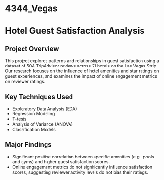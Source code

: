 # 4344_Vegas
# Hotel Guest Satisfaction Analysis

## Project Overview
This project explores patterns and relationships in guest satisfaction using a dataset of 504 TripAdvisor reviews across 21 hotels on the Las Vegas Strip. Our research focuses on the influence of hotel amenities and star ratings on guest experiences, and examines the impact of online engagement metrics on reviewer ratings.

## Key Techniques Used
- Exploratory Data Analysis (EDA)
- Regression Modeling
- T-tests
- Analysis of Variance (ANOVA)
- Classification Models

## Major Findings
- Significant positive correlation between specific amenities (e.g., pools and gyms) and higher guest satisfaction scores.
- Online engagement metrics do not significantly influence satisfaction scores, suggesting reviewer activity levels do not bias their ratings.
